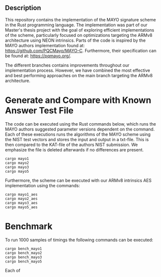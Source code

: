 ## Description
This repository contains the implementation of the MAYO signature scheme in the Rust programming language. The implementation was part of our Master's thesis project with the goal of exploring efficient implementations of the scheme, particularly focused on optimizations targeting the ARMv8 architecture using NEON intrinsics. Parts of the code is inspired by the MAYO authors implementation found at: https://github.com/PQCMayo/MAYO-C. Furthermore, their specification can be found at: https://pqmayo.org/. 

The different branches contains improvements throughout our implementation process. However, we have combined the most effective and best performing approaches on the main branch targeting the ARMv8 architecture. 



# Generate and Compare with Known Answer Test File
The code can be executed using the Rust commands below, which runs the MAYO authors suggested parameter versions dependent on the command. Each of these executions runs the algorithms of the MAYO scheme using the NIST test vectors and stores the input and output in a txt-file. 
This is then compared to the KAT-file of the authors NIST submission. We emphasize the file is deleted afterwards if no differences are present.

`cargo mayo1`  
`cargo mayo2`  
`cargo mayo3`  
`cargo mayo5`

Furthermore, the scheme can be executed with our ARMv8 intrinsics AES implementation using the commands:

`cargo mayo1_aes`  
`cargo mayo2_aes`  
`cargo mayo3_aes`  
`cargo mayo5_aes`

# Benchmark

To run 1000 samples of timings the following commands can be executed:

`cargo bench_mayo1`  
`cargo bench_mayo2`  
`cargo bench_mayo3`  
`cargo bench_mayo5`

Each of

